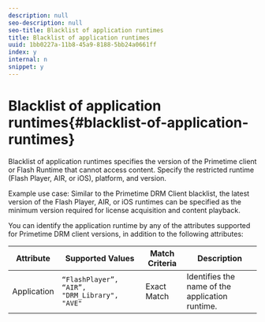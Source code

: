 ```yaml
---
description: null
seo-description: null
seo-title: Blacklist of application runtimes
title: Blacklist of application runtimes
uuid: 1bb0227a-11b8-45a9-8188-5bb24a0661ff
index: y
internal: n
snippet: y
---
```


# Blacklist of application runtimes{#blacklist-of-application-runtimes}

Blacklist of application runtimes specifies the version of the Primetime client or Flash Runtime that cannot access content. Specify the restricted runtime (Flash Player, AIR, or iOS), platform, and version.

Example use case: Similar to the Primetime DRM Client blacklist, the latest version of the Flash Player, AIR, or iOS runtimes can be specified as the minimum version required for license acquisition and content playback.

You can identify the application runtime by any of the attributes supported for Primetime DRM client versions, in addition to the following attributes:  

| **Attribute** |**Supported Values** |**Match Criteria** |**Description** |
|---|---|---|---|
|  Application  | `“FlashPlayer”, “AIR”, "DRM_Library", "AVE"`  | Exact Match  | Identifies the name of the application runtime.  |

